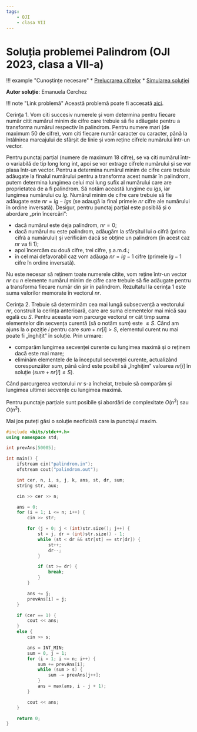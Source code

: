```yaml
---
tags:
    - OJI
    - clasa VII
---
```


# Soluția problemei Palindrom (OJI 2023, clasa a VII-a)

!!! example "Cunoștințe necesare"
    * [Prelucrarea cifrelor](https://edu.roalgo.ro/usor/digits-manipulation/)
    * [Simularea soluției](https://edu.roalgo.ro/usor/simulating-solution/)

**Autor soluție**: Emanuela Cerchez

!!! note "Link problemă"
    Această problemă poate fi accesată [aici](https://kilonova.ro/problems/513/).

Cerința $1$. Vom citi succesiv numerele și vom determina pentru fiecare număr citit numărul minim de cifre care trebuie să fie adăugate pentru a transforma numărul respectiv în palindrom. Pentru numere mari (de maximum $50$ de cifre), vom citi fiecare număr caracter cu caracter, până la întâlnirea marcajului de sfârșit de linie și vom reține cifrele numărului într-un vector.  

Pentru punctaj parțial (numere de maximum $18$ cifre), se va citi numărul într-o variabilă de tip $\text{long long int}$, apoi se vor extrage cifrele numărului și se vor plasa într-un vector. Pentru a determina numărul minim de cifre care trebuie adăugate la finalul numărului pentru a transforma acest număr în palindrom, putem determina lungimea celui mai lung sufix al numărului care are proprietatea de a fi palindrom. Să notăm această lungime cu $lgs$, iar lungimea numărului cu $lg$. Numărul minim de cifre care trebuie să fie adăugate este $nr = lg - lgs$ (se adaugă la final primele $nr$ cifre ale numărului în ordine inversată). Desigur, pentru punctaj parțial este posibilă și o abordare „prin încercări”:  

* dacă numărul este deja palindrom, $nr = 0$;  
* dacă numărul nu este palindrom, adăugăm la sfârșitul lui o cifră (prima cifră a numărului) și verificăm dacă se obține un palindrom (în acest caz $nr$ va fi $1$);  
* apoi încercăm cu două cifre, trei cifre, ș.a.m.d.;  
* în cel mai defavorabil caz vom adăuga $nr = lg - 1$ cifre (primele $lg - 1$ cifre în ordine inversată).  

Nu este necesar să reținem toate numerele citite, vom reține într-un vector $nr$ cu $n$ elemente numărul minim de cifre care trebuie să fie adăugate pentru a transforma fiecare număr din șir în palindrom. Rezultatul la cerința 1 este suma valorilor memorate în vectorul $nr$.  

Cerința $2$. Trebuie să determinăm cea mai lungă subsecvență a vectorului $nr$, construit la cerința anterioară, care are suma elementelor mai mică sau egală cu $S$. Pentru aceasta vom parcurge vectorul $nr$ cât timp suma elementelor din secvența curentă (să o notăm $sum$) este $\leq S$. Când am ajuns la o poziție $i$ pentru care $sum + nr[i] > S$, elementul curent nu mai poate fi „înghițit” în soluție. Prin urmare:  

* comparăm lungimea secvenței curente cu lungimea maximă și o reținem dacă este mai mare;  
* eliminăm elementele de la începutul secvenței curente, actualizând corespunzător $sum$, până când este posibil să „înghițim” valoarea $nr[i]$ în soluție ($sum + nr[i] \leq S$).  

Când parcurgerea vectorului $nr$ s-a încheiat, trebuie să comparăm și lungimea ultimei secvențe cu lungimea maximă.  

Pentru punctaje parțiale sunt posibile și abordări de complexitate $O(n^2)$ sau $O(n^3)$.  


Mai jos puteți găsi o soluție neoficială care ia punctajul maxim.

```cpp
#include <bits/stdc++.h>
using namespace std;

int prevAns[50005];

int main() {
    ifstream cin("palindrom.in");
    ofstream cout("palindrom.out");

    int cer, n, i, s, j, k, ans, st, dr, sum;
    string str, aux;

    cin >> cer >> n;

    ans = 0;
    for (i = 1; i <= n; i++) {
        cin >> str;

        for (j = 0; j < (int)str.size(); j++) {
            st = j, dr = (int)str.size() - 1;
            while (st < dr && str[st] == str[dr]) {
                st++;
                dr--;
            }

            if (st >= dr) {
                break;
            }
        }

        ans += j;
        prevAns[i] = j;
    }

    if (cer == 1) {
        cout << ans;
    } 
    else {
        cin >> s;

        ans = INT_MIN;
        sum = 0, j = 1;
        for (i = 1; i <= n; i++) {
            sum += prevAns[i];
            while (sum > s) {
                sum -= prevAns[j++];
            }
            ans = max(ans, i - j + 1);
        }

        cout << ans;
    }

    return 0;
}
```